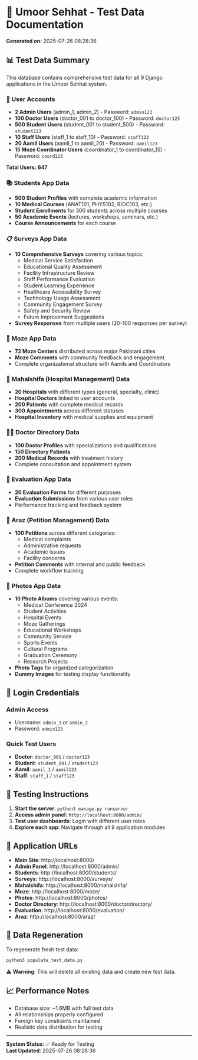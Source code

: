 # 🏥 Umoor Sehhat - Test Data Documentation

**Generated on:** 2025-07-26 08:28:36

## 📊 Test Data Summary

This database contains comprehensive test data for all 9 Django applications in the Umoor Sehhat system.

### 👥 User Accounts

- **2 Admin Users** (admin_1, admin_2) - Password: `admin123`
- **100 Doctor Users** (doctor_001 to doctor_100) - Password: `doctor123`
- **500 Student Users** (student_001 to student_500) - Password: `student123`
- **10 Staff Users** (staff_1 to staff_10) - Password: `staff123`
- **20 Aamil Users** (aamil_1 to aamil_20) - Password: `aamil123`
- **15 Moze Coordinator Users** (coordinator_1 to coordinator_15) - Password: `coord123`

**Total Users: 647**

### 📚 Students App Data

- **500 Student Profiles** with complete academic information
- **10 Medical Courses** (ANAT101, PHYS102, BIOC103, etc.)
- **Student Enrollments** for 300 students across multiple courses
- **50 Academic Events** (lectures, workshops, seminars, etc.)
- **Course Announcements** for each course

### 📋 Surveys App Data

- **10 Comprehensive Surveys** covering various topics:
  - Medical Service Satisfaction
  - Educational Quality Assessment
  - Facility Infrastructure Review
  - Staff Performance Evaluation
  - Student Learning Experience
  - Healthcare Accessibility Survey
  - Technology Usage Assessment
  - Community Engagement Survey
  - Safety and Security Review
  - Future Improvement Suggestions
- **Survey Responses** from multiple users (20-100 responses per survey)

### 🕌 Moze App Data

- **72 Moze Centers** distributed across major Pakistani cities
- **Moze Comments** with community feedback and engagement
- Complete organizational structure with Aamils and Coordinators

### 🏥 Mahalshifa (Hospital Management) Data

- **20 Hospitals** with different types (general, specialty, clinic)
- **Hospital Doctors** linked to user accounts
- **200 Patients** with complete medical records
- **300 Appointments** across different statuses
- **Hospital Inventory** with medical supplies and equipment

### 👨‍⚕️ Doctor Directory Data

- **100 Doctor Profiles** with specializations and qualifications
- **150 Directory Patients** 
- **200 Medical Records** with treatment history
- Complete consultation and appointment system

### 📝 Evaluation App Data

- **20 Evaluation Forms** for different purposes
- **Evaluation Submissions** from various user roles
- Performance tracking and feedback system

### 📄 Araz (Petition Management) Data

- **100 Petitions** across different categories:
  - Medical complaints
  - Administrative requests
  - Academic issues
  - Facility concerns
- **Petition Comments** with internal and public feedback
- Complete workflow tracking

### 📸 Photos App Data

- **10 Photo Albums** covering various events:
  - Medical Conference 2024
  - Student Activities
  - Hospital Events
  - Moze Gatherings
  - Educational Workshops
  - Community Service
  - Sports Events
  - Cultural Programs
  - Graduation Ceremony
  - Research Projects
- **Photo Tags** for organized categorization
- **Dummy Images** for testing display functionality

## 🔐 Login Credentials

### Admin Access
- Username: `admin_1` or `admin_2`
- Password: `admin123`

### Quick Test Users
- **Doctor**: `doctor_001` / `doctor123`
- **Student**: `student_001` / `student123`
- **Aamil**: `aamil_1` / `aamil123`
- **Staff**: `staff_1` / `staff123`

## 🚀 Testing Instructions

1. **Start the server**: `python3 manage.py runserver`
2. **Access admin panel**: `http://localhost:8000/admin/`
3. **Test user dashboards**: Login with different user roles
4. **Explore each app**: Navigate through all 9 application modules

## 📱 Application URLs

- **Main Site**: http://localhost:8000/
- **Admin Panel**: http://localhost:8000/admin/
- **Students**: http://localhost:8000/students/
- **Surveys**: http://localhost:8000/surveys/
- **Mahalshifa**: http://localhost:8000/mahalshifa/
- **Moze**: http://localhost:8000/moze/
- **Photos**: http://localhost:8000/photos/
- **Doctor Directory**: http://localhost:8000/doctordirectory/
- **Evaluation**: http://localhost:8000/evaluation/
- **Araz**: http://localhost:8000/araz/

## 🔄 Data Regeneration

To regenerate fresh test data:
```bash
python3 populate_test_data.py
```

⚠️ **Warning**: This will delete all existing data and create new test data.

## 📈 Performance Notes

- Database size: ~1.6MB with full test data
- All relationships properly configured
- Foreign key constraints maintained
- Realistic data distribution for testing

---

**System Status**: ✅ Ready for Testing  
**Last Updated**: 2025-07-26 08:28:36
